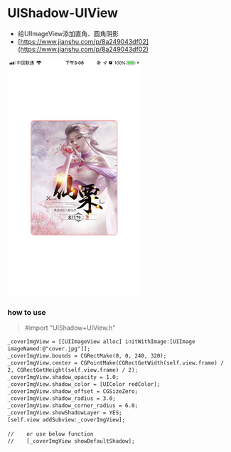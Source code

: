 # UIShadow-UIView
- 给UIImageView添加直角、圆角阴影
- [https://www.jianshu.com/p/8a249043df02](https://www.jianshu.com/p/8a249043df02)


<img src='https://github.com/wangxiaocan/UIShadow-UIView/blob/master/IMG_3253.png' width='300px' alt='效果图'/>


### how to use

> #import "UIShadow+UIView.h"

```Object-C
_coverImgView = [[UIImageView alloc] initWithImage:[UIImage imageNamed:@"cover.jpg"]];
_coverImgView.bounds = CGRectMake(0, 0, 240, 320);
_coverImgView.center = CGPointMake(CGRectGetWidth(self.view.frame) / 2, CGRectGetHeight(self.view.frame) / 2);
_coverImgView.shadow_opacity = 1.0;
_coverImgView.shadow_color = [UIColor redColor];
_coverImgView.shadow_offset = CGSizeZero;
_coverImgView.shadow_radius = 3.0;
_coverImgView.shadow_corner_radius = 6.0;
_coverImgView.showShadowLayer = YES;
[self.view addSubview:_coverImgView];
    
//    or use below function
//    [_coverImgView showDefaultShadow];
```



